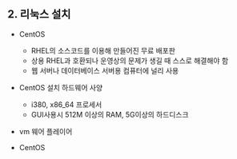 ## 2. 리눅스 설치
- CentOS
  - RHEL의 소스코드를 이용해 만들어진 무료 배포판
  - 상용 RHEL과 호환되나 운영상의 문제가 생길 때 스스로 해결해야 함
  - 웹 서버나 데이터베이스 서버용 컴퓨터에 널리 사용
- CentOS 설치 하드웨어 사양
  - i380, x86_64 프로세서
  - GUI사용시 512M 이상의 RAM, 5G이상의 하드디스크

- vm 웨어 플레이어
- CentOS

